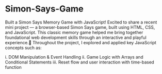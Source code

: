 # Simon-Says-Game
Built a Simon Says Memory Game with JavaScript!
Excited to share a recent mini project — a browser-based Simon Says game, built using HTML, CSS, and JavaScript. This classic memory game helped me bring together foundational web development skills through an interactive and playful experience.💫
Throughout the project, I explored and applied key JavaScript concepts such as:

i. DOM Manipulation & Event Handling
ii. Game Logic with Arrays and Conditional Statements
iii. Reset flow and user interaction with time-based function
